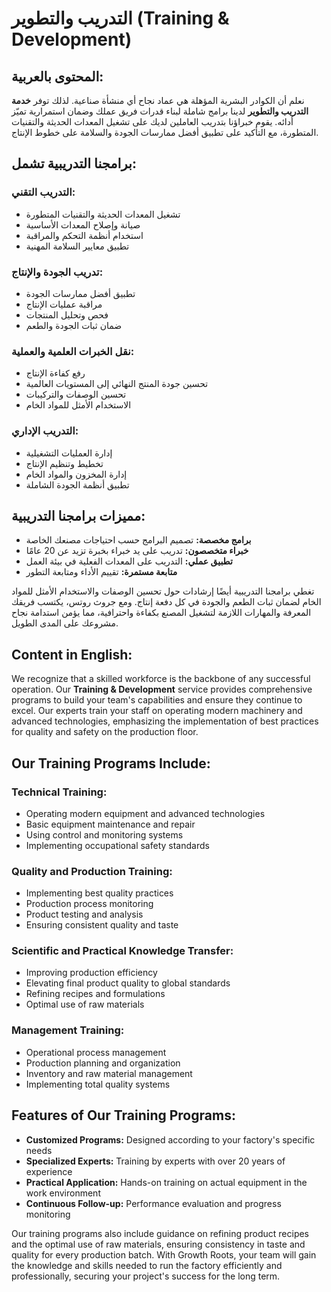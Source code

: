 # التدريب والتطوير (Training & Development)

## المحتوى بالعربية:

نعلم أن الكوادر البشرية المؤهلة هي عماد نجاح أي منشأة صناعية. لذلك توفر **خدمة التدريب والتطوير** لدينا برامج شاملة لبناء قدرات فريق عملك وضمان استمرارية تميّز أدائه. يقوم خبراؤنا بتدريب العاملين لديك على تشغيل المعدات الحديثة والتقنيات المتطورة، مع التأكيد على تطبيق أفضل ممارسات الجودة والسلامة على خطوط الإنتاج.

## برامجنا التدريبية تشمل:

### التدريب التقني:
- تشغيل المعدات الحديثة والتقنيات المتطورة
- صيانة وإصلاح المعدات الأساسية
- استخدام أنظمة التحكم والمراقبة
- تطبيق معايير السلامة المهنية

### تدريب الجودة والإنتاج:
- تطبيق أفضل ممارسات الجودة
- مراقبة عمليات الإنتاج
- فحص وتحليل المنتجات
- ضمان ثبات الجودة والطعم

### نقل الخبرات العلمية والعملية:
- رفع كفاءة الإنتاج
- تحسين جودة المنتج النهائي إلى المستويات العالمية
- تحسين الوصفات والتركيبات
- الاستخدام الأمثل للمواد الخام

### التدريب الإداري:
- إدارة العمليات التشغيلية
- تخطيط وتنظيم الإنتاج
- إدارة المخزون والمواد الخام
- تطبيق أنظمة الجودة الشاملة

## مميزات برامجنا التدريبية:

- **برامج مخصصة:** تصميم البرامج حسب احتياجات مصنعك الخاصة
- **خبراء متخصصون:** تدريب على يد خبراء بخبرة تزيد عن 20 عامًا
- **تطبيق عملي:** التدريب على المعدات الفعلية في بيئة العمل
- **متابعة مستمرة:** تقييم الأداء ومتابعة التطور

تغطي برامجنا التدريبية أيضًا إرشادات حول تحسين الوصفات والاستخدام الأمثل للمواد الخام لضمان ثبات الطعم والجودة في كل دفعة إنتاج. ومع جروث روتس، يكتسب فريقك المعرفة والمهارات اللازمة لتشغيل المصنع بكفاءة واحترافية، مما يؤمن استدامة نجاح مشروعك على المدى الطويل.

## Content in English:

We recognize that a skilled workforce is the backbone of any successful operation. Our **Training & Development** service provides comprehensive programs to build your team's capabilities and ensure they continue to excel. Our experts train your staff on operating modern machinery and advanced technologies, emphasizing the implementation of best practices for quality and safety on the production floor.

## Our Training Programs Include:

### Technical Training:
- Operating modern equipment and advanced technologies
- Basic equipment maintenance and repair
- Using control and monitoring systems
- Implementing occupational safety standards

### Quality and Production Training:
- Implementing best quality practices
- Production process monitoring
- Product testing and analysis
- Ensuring consistent quality and taste

### Scientific and Practical Knowledge Transfer:
- Improving production efficiency
- Elevating final product quality to global standards
- Refining recipes and formulations
- Optimal use of raw materials

### Management Training:
- Operational process management
- Production planning and organization
- Inventory and raw material management
- Implementing total quality systems

## Features of Our Training Programs:

- **Customized Programs:** Designed according to your factory's specific needs
- **Specialized Experts:** Training by experts with over 20 years of experience
- **Practical Application:** Hands-on training on actual equipment in the work environment
- **Continuous Follow-up:** Performance evaluation and progress monitoring

Our training programs also include guidance on refining product recipes and the optimal use of raw materials, ensuring consistency in taste and quality for every production batch. With Growth Roots, your team will gain the knowledge and skills needed to run the factory efficiently and professionally, securing your project's success for the long term.